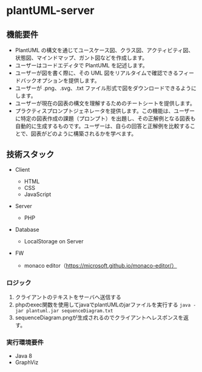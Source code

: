 # plantUML-server

## 機能要件
- PlantUML の構文を通じてユースケース図、クラス図、アクティビティ図、状態図、マインドマップ、ガント図などを作成します。
- ユーザーはコードエディタで PlantUML を記述します。
- ユーザーが図を書く際に、その UML 図をリアルタイムで確認できるフィードバックオプションを提供します。
- ユーザーが .png、.svg、.txt ファイル形式で図をダウンロードできるようにします。
- ユーザーが現在の図表の構文を理解するためのチートシートを提供します。
- プラクティスプロンプトジェネレータを提供します。この機能は、ユーザーに特定の図表作成の課題（プロンプト）を出題し、その正解例となる図表も自動的に生成するものです。ユーザーは、自らの回答と正解例を比較することで、図表がどのように構築されるかを学べます。

## 技術スタック
- Client
  - HTML
  - CSS
  - JavaScript

- Server
  - PHP

- Database
  - LocalStorage on Server

- FW
  - monaco editor（https://microsoft.github.io/monaco-editor/）


### ロジック
1. クライアントのテキストをサーバへ送信する
2. phpのexec関数を使用してjavaでplantUMLのjarファイルを実行する
  ```java -jar plantuml.jar sequenceDiagram.txt```
3. sequenceDiagram.pngが生成されるのでクライアントへレスポンスを返す。

### 実行環境要件
- Java 8
- GraphViz